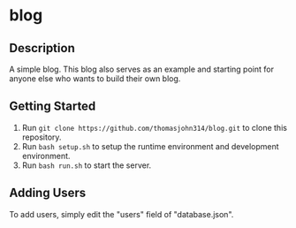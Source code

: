 # blog
## Description
A simple blog. This blog also serves as an example and starting point for anyone else who wants to build their own blog.
## Getting Started
1. Run ```git clone https://github.com/thomasjohn314/blog.git``` to clone this repository.
2. Run ```bash setup.sh``` to setup the runtime environment and development environment.
3. Run ```bash run.sh``` to start the server.
## Adding Users
To add users, simply edit the "users" field of "database.json".